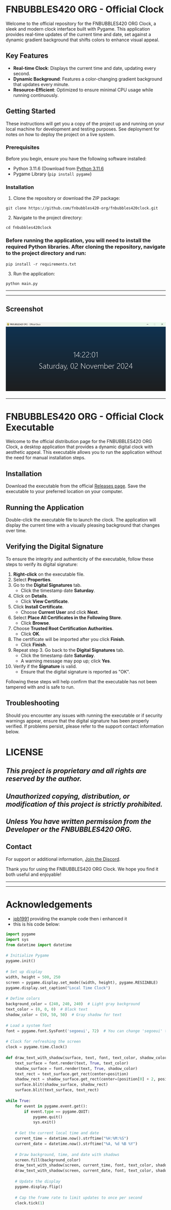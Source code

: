

# FNBUBBLES420 ORG - Official Clock

Welcome to the official repository for the FNBUBBLES420 ORG Clock, a sleek and modern clock interface built with Pygame. This application provides real-time updates of the current time and date, set against a dynamic gradient background that shifts colors to enhance visual appeal.

## Key Features

- **Real-time Clock**: Displays the current time and date, updating every second.
- **Dynamic Background**: Features a color-changing gradient background that updates every minute.
- **Resource-Efficient**: Optimized to ensure minimal CPU usage while running continuously.

## Getting Started

These instructions will get you a copy of the project up and running on your local machine for development and testing purposes. See deployment for notes on how to deploy the project on a live system.

### Prerequisites

Before you begin, ensure you have the following software installed:
- Python 3.11.6 (Download from [Python 3.11.6](https://github.com/fnbubbles420-org/Py3.11.6installer)
- Pygame Library (`pip install pygame`)

### Installation

1. Clone the repository or download the ZIP package:
```
git clone https://github.com/fnbubbles420-org/fnbubbles420clock.git
```

2. Navigate to the project directory:

```
cd fnbubbles420clock
```

### Before running the application, you will need to install the required Python libraries. After cloning the repository, navigate to the project directory and run:

```
pip install -r requirements.txt
```


3. Run the application:

```
python main.py
```

---
---
## Screenshot
![clock](https://github.com/FNBUBBLES420-ORG/fnbubbles420clock/blob/main/clock.png)
---
---

# FNBUBBLES420 ORG - Official Clock Executable

Welcome to the official distribution page for the FNBUBBLES420 ORG Clock, a desktop application that provides a dynamic digital clock with aesthetic appeal. This executable allows you to run the application without the need for manual installation steps.

## Installation

Download the executable from the official [Releases page](https://github.com/FNBUBBLES420-ORG/fnbubbles420clock/releases/tag/fnbubbles420clock-exe). Save the executable to your preferred location on your computer.

## Running the Application

Double-click the executable file to launch the clock. The application will display the current time with a visually pleasing background that changes over time.

## Verifying the Digital Signature

To ensure the integrity and authenticity of the executable, follow these steps to verify its digital signature:

1. **Right-click** on the executable file.
2. Select **Properties**.
3. Go to the **Digital Signatures** tab.
   - Click the timestamp date **Saturday**.
4. Click on **Details**.
   - Click **View Certificate**.
5. Click **Install Certificate**.
   - Choose **Current User** and click **Next**.
6. Select **Place All Certificates in the Following Store**.
   - Click **Browse**.
7. Choose **Trusted Root Certification Authorities**.
   - Click **OK**.
8. The certificate will be imported after you click **Finish**.
   - Click **Finish**.
9. Repeat step 3. Go back to the **Digital Signatures** tab.
   - Click the timestamp date **Saturday**.
   - A warning message may pop up; click **Yes**.
10. Verify if the **Signature** is valid.
    - Ensure that the digital signature is reported as "OK".

Following these steps will help confirm that the executable has not been tampered with and is safe to run.

## Troubleshooting

Should you encounter any issues with running the executable or if security warnings appear, ensure that the digital signature has been properly verified. If problems persist, please refer to the support contact information below.

# LICENSE
## ***This project is proprietary and all rights are reserved by the author.***
## ***Unauthorized copying, distribution, or modification of this project is strictly prohibited.***
## ***Unless You have written permission from the Developer or the FNBUBBLES420 ORG.***


## Contact

For support or additional information, [Join the Discord](https://discord.fnbubbles420.org/invite).

Thank you for using the FNBUBBLES420 ORG Clock. We hope you find it both useful and enjoyable!

---
---

# Acknowledgements
- [jpb1991](https://github.com/jpb1991) providing the example code then i enhanced it
- this is his code below:
```python
import pygame
import sys
from datetime import datetime

# Initialize Pygame
pygame.init()

# Set up display
width, height = 500, 250
screen = pygame.display.set_mode((width, height), pygame.RESIZABLE)
pygame.display.set_caption("Local Time Clock")

# Define colors
background_color = (240, 240, 240)  # Light gray background
text_color = (0, 0, 0)  # Black text
shadow_color = (50, 50, 50)  # Gray shadow for text

# Load a system font
font = pygame.font.SysFont('segoeui', 72)  # You can change 'segoeui' to 'arial' if needed

# Clock for refreshing the screen
clock = pygame.time.Clock()

def draw_text_with_shadow(surface, text, font, text_color, shadow_color, position):
    text_surface = font.render(text, True, text_color)
    shadow_surface = font.render(text, True, shadow_color)
    text_rect = text_surface.get_rect(center=position)
    shadow_rect = shadow_surface.get_rect(center=(position[0] + 2, position[1] + 2))
    surface.blit(shadow_surface, shadow_rect)
    surface.blit(text_surface, text_rect)

while True:
    for event in pygame.event.get():
        if event.type == pygame.QUIT:
            pygame.quit()
            sys.exit()

    # Get the current local time and date
    current_time = datetime.now().strftime("%H:%M:%S")
    current_date = datetime.now().strftime("%A, %d %B %Y")

    # Draw background, time, and date with shadows
    screen.fill(background_color)
    draw_text_with_shadow(screen, current_time, font, text_color, shadow_color, (width // 2, height // 2 - 30))
    draw_text_with_shadow(screen, current_date, font, text_color, shadow_color, (width // 2, height // 2 + 40))

    # Update the display
    pygame.display.flip()

    # Cap the frame rate to limit updates to once per second
    clock.tick(1)
```
